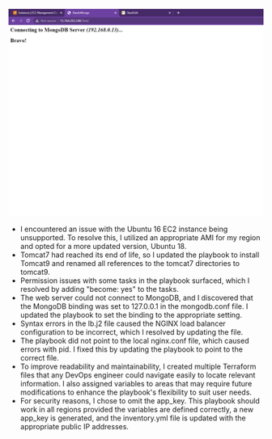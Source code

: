 ![success](https://github.com/gorillatechrepo/AKAssignment/blob/main/Success.PNG)
- I encountered an issue with the Ubuntu 16 EC2 instance being unsupported. To resolve this, I utilized an appropriate AMI for my region and opted for a more updated version, Ubuntu 18.
- Tomcat7 had reached its end of life, so I updated the playbook to install Tomcat9 and renamed all references to the tomcat7 directories to tomcat9.
- Permission issues with some tasks in the playbook surfaced, which I resolved by adding "become: yes" to the tasks.
- The web server could not connect to MongoDB, and I discovered that the MongoDB binding was set to 127.0.0.1 in the mongodb.conf file. I updated the playbook to set the binding to the appropriate setting.
- Syntax errors in the lb.j2 file caused the NGINX load balancer configuration to be incorrect, which I resolved by updating the file.
- The playbook did not point to the local nginx.conf file, which caused errors with pid. I fixed this by updating the playbook to point to the correct file.
- To improve readability and maintainability, I created multiple Terraform files that any DevOps engineer could navigate easily to locate relevant information. I also assigned variables to areas that may require future modifications to enhance the playbook's flexibility to suit user needs.
- For security reasons, I chose to omit the app_key. This playbook should work in all regions provided the variables are defined correctly, a new app_key is generated, and the inventory.yml file is updated with the appropriate public IP addresses.
